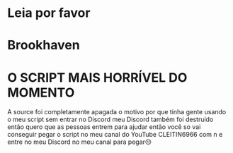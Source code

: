 # Leia por favor
# Brookhaven
# O SCRIPT MAIS HORRÍVEL DO MOMENTO
A source foi completamente apagada o motivo por que tinha gente usando o meu script sem entrar no Discord meu Discord também foi destruído então quero que as pessoas entrem para ajudar então você so vai conseguir pegar o script no meu canal do YouTube CLEITIN6966 com n e entre no meu Discord no meu canal para pegar😔
